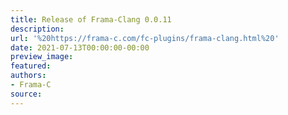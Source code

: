 ```yaml
---
title: Release of Frama-Clang 0.0.11
description:
url: '%20https://frama-c.com/fc-plugins/frama-clang.html%20'
date: 2021-07-13T00:00:00-00:00
preview_image:
featured:
authors:
- Frama-C
source:
---
```



